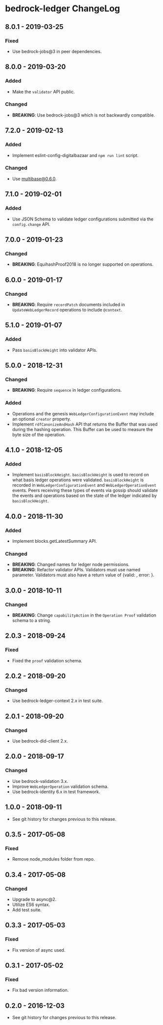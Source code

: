 # bedrock-ledger ChangeLog

## 8.0.1 - 2019-03-25

### Fixed
- Use bedrock-jobs@3 in peer dependencies.

## 8.0.0 - 2019-03-20

### Added
- Make the `validator` API public.

### Changed
- **BREAKING**: Use bedrock-jobs@3 which is not backwardly compatible.

## 7.2.0 - 2019-02-13

### Added
- Implement eslint-config-digitalbazaar and `npm run lint` script.

### Changed
- Use multibase@0.6.0.

## 7.1.0 - 2019-02-01

### Added
- Use JSON Schema to validate ledger configurations submitted via the
  `config.change` API.

## 7.0.0 - 2019-01-23

### Changed
- **BREAKING**: EquihashProof2018 is no longer supported on operations.

## 6.0.0 - 2019-01-17

### Changed
- **BREAKING**: Require `recordPatch` documents included in
  `UpdateWebLedgerRecord` operations to include `@context`.

## 5.1.0 - 2019-01-07

### Added
- Pass `basisBlockHeight` into validator APIs.

## 5.0.0 - 2018-12-31

### Changed
- **BREAKING**: Require `sequence` in ledger configurations.

### Added
- Operations and the genesis `WebLedgerConfigurationEvent` may include
  an optional `creator` property.
- Implement `rdfCanonizeAndHash` API that returns the Buffer that was used
  during the hashing operation. This Buffer can be used to measure the byte
  size of the operation.

## 4.1.0 - 2018-12-05

### Added
- Implement `basisBlockHeight`. `basisBlockHeight` is used to record on what
  basis ledger operations were validated. `basisBlockHeight` is recorded in
  `WebLedgerConfigurationEvent` and `WebLedgerOperationEvent` events. Peers
  receiving these types of events via gossip should validate the events and
  operations based on the state of the ledger indicated by `basisBlockHeight`.

## 4.0.0 - 2018-11-30

### Added
- Implement blocks.getLatestSummary API.

### Changed
- **BREAKING**: Changed names for ledger node permissions.
- **BREAKING**: Refactor validator APIs. Validators must use named parameter.
  Validators must also have a return value of {valid: <bool>, error: <Error>}.

## 3.0.0 - 2018-10-11

### Changed
- **BREAKING**: Change `capabilityAction` in the `Operation Proof` validation
  schema to a string.

## 2.0.3 - 2018-09-24

### Fixed
- Fixed the `proof` validation schema.

## 2.0.2 - 2018-09-20

### Changed
- Use bedrock-ledger-context 2.x in test suite.

## 2.0.1 - 2018-09-20

### Changed
- Use bedrock-did-client 2.x.

## 2.0.0 - 2018-09-17

### Changed
- Use bedrock-validation 3.x.
- Improve `WebLedgerOperation` validation schema.
- Use bedrock-identity 6.x in test framework.

## 1.0.0 - 2018-09-11

- See git history for changes previous to this release.

## 0.3.5 - 2017-05-08

### Fixed
- Remove node_modules folder from repo.

## 0.3.4 - 2017-05-08

### Changed
- Upgrade to async@2.
- Utilize ES6 syntax.
- Add test suite.

## 0.3.3 - 2017-05-03

### Fixed
- Fix version of async used.

## 0.3.1 - 2017-05-02

### Fixed
- Fix bad version information.

## 0.2.0 - 2016-12-03

- See git history for changes previous to this release.
